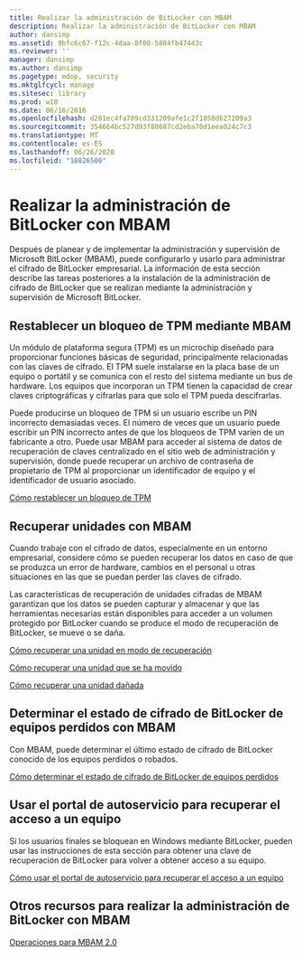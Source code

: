 ```yaml
---
title: Realizar la administración de BitLocker con MBAM
description: Realizar la administración de BitLocker con MBAM
author: dansimp
ms.assetid: 9bfc6c67-f12c-4daa-8f08-5884fb47443c
ms.reviewer: ''
manager: dansimp
ms.author: dansimp
ms.pagetype: mdop, security
ms.mktglfcycl: manage
ms.sitesec: library
ms.prod: w10
ms.date: 06/16/2016
ms.openlocfilehash: d261ec4fa789cd331209afe1c2f1858d627209a3
ms.sourcegitcommit: 354664bc527d93f80687cd2eba70d1eea024c7c3
ms.translationtype: MT
ms.contentlocale: es-ES
ms.lasthandoff: 06/26/2020
ms.locfileid: "10826500"
---
```

# Realizar la administración de BitLocker con MBAM


Después de planear y de implementar la administración y supervisión de Microsoft BitLocker (MBAM), puede configurarlo y usarlo para administrar el cifrado de BitLocker empresarial. La información de esta sección describe las tareas posteriores a la instalación de la administración de cifrado de BitLocker que se realizan mediante la administración y supervisión de Microsoft BitLocker.

## Restablecer un bloqueo de TPM mediante MBAM


Un módulo de plataforma segura (TPM) es un microchip diseñado para proporcionar funciones básicas de seguridad, principalmente relacionadas con las claves de cifrado. El TPM suele instalarse en la placa base de un equipo o portátil y se comunica con el resto del sistema mediante un bus de hardware. Los equipos que incorporan un TPM tienen la capacidad de crear claves criptográficas y cifrarlas para que solo el TPM pueda descifrarlas.

Puede producirse un bloqueo de TPM si un usuario escribe un PIN incorrecto demasiadas veces. El número de veces que un usuario puede escribir un PIN incorrecto antes de que los bloqueos de TPM varíen de un fabricante a otro. Puede usar MBAM para acceder al sistema de datos de recuperación de claves centralizado en el sitio web de administración y supervisión, donde puede recuperar un archivo de contraseña de propietario de TPM al proporcionar un identificador de equipo y el identificador de usuario asociado.

[Cómo restablecer un bloqueo de TPM](how-to-reset-a-tpm-lockout-mbam-2.md)

## Recuperar unidades con MBAM


Cuando trabaje con el cifrado de datos, especialmente en un entorno empresarial, considere cómo se pueden recuperar los datos en caso de que se produzca un error de hardware, cambios en el personal u otras situaciones en las que se puedan perder las claves de cifrado.

Las características de recuperación de unidades cifradas de MBAM garantizan que los datos se pueden capturar y almacenar y que las herramientas necesarias están disponibles para acceder a un volumen protegido por BitLocker cuando se produce el modo de recuperación de BitLocker, se mueve o se daña.

[Cómo recuperar una unidad en modo de recuperación](how-to-recover-a-drive-in-recovery-mode-mbam-2.md)

[Cómo recuperar una unidad que se ha movido](how-to-recover-a-moved-drive-mbam-2.md)

[Cómo recuperar una unidad dañada](how-to-recover-a-corrupted-drive-mbam-2.md)

## Determinar el estado de cifrado de BitLocker de equipos perdidos con MBAM


Con MBAM, puede determinar el último estado de cifrado de BitLocker conocido de los equipos perdidos o robados.

[Cómo determinar el estado de cifrado de BitLocker de equipos perdidos](how-to-determine-bitlocker-encryption-state-of-lost-computers-mbam-2.md)

## Usar el portal de autoservicio para recuperar el acceso a un equipo


Si los usuarios finales se bloquean en Windows mediante BitLocker, pueden usar las instrucciones de esta sección para obtener una clave de recuperación de BitLocker para volver a obtener acceso a su equipo.

[Cómo usar el portal de autoservicio para recuperar el acceso a un equipo](how-to-use-the-self-service-portal-to-regain-access-to-a-computer.md)

## Otros recursos para realizar la administración de BitLocker con MBAM


[Operaciones para MBAM 2.0](operations-for-mbam-20-mbam-2.md)

 

 





